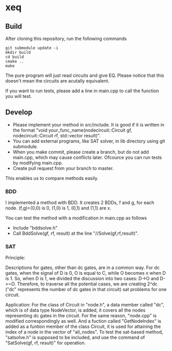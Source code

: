 # xeq

## Build

After cloning this repository, run the following commands
```
git submodule update -i
mkdir build
cd build
cmake ..
make
```

The pure program will just read circuits and give EQ. Please notice that this doesn't mean the circuits are acutally equivalent.

If you want to run tests, please add a line in main.cpp to call the function you will test.

## Develop 

 - Please implement your method in src/include. It is good if it is written in the format "void your_func_name(nodecircuit::Circuit gf, nodecircuit::Circuit rf, std::vector<bool> result)".
 - You can add external programs, like SAT solver, in lib directory using git submodule.
 - When you make commit, please create a branch, but do not add main.cpp, which may cause conflicts later. Ofcource you can run tests by modifying main.cpp.
 - Create pull request from your branch to master.
 
This enables us to compare methods easily.

### BDD

I implemented a method with BDD. It creates 2 BDDs, f and g, for each node. (f,g)=(0,0) is 0, (1,0) is 1, (0,1) and (1,1) are x.

You can test the method with a modification in main.cpp as follows
 - Include "bddsolve.h"
 - Call BddSolve(gf, rf, result) at the line "//Solve(gf,rf,result)".
 
### SAT

Principle:

Descriptions for gates, other than dc gates, are in a common way.
For dc gates, when the signal of D is 0, O is equal to C, while O becomes x when D is 1.
So, when D is 1, we divided the discussion into two cases: D->O and D->~O.
Therefore, to traverse all the potential cases, we are creating 2^dc ("dc" represents the number of dc gates in that circuit) sat problems for one circuit.

Application:
For the class of Circuit in "node.h", a data member called "dc", which is of data type NodeVector, is added, it covers all the nodes representing dc gates in the circuit. For the same reason, "node.cpp" is modified correspondingly as well.
And a fuction called "GetNodeIndex" is added as a funtion member of the class Circuit, it is used for attaining the index of a node in the vector of "all_nodes".
To test the sat-based method, "satsolve.h" is supposed to be included, and use the command of "SatSolve(gf, rf, result)" for operation.

